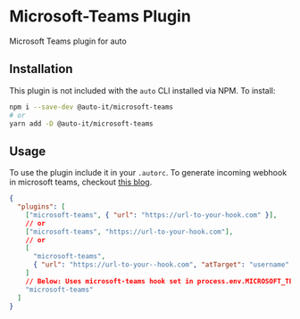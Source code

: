 # Microsoft-Teams Plugin

Microsoft Teams plugin for auto

## Installation

This plugin is not included with the `auto` CLI installed via NPM. To install:

```bash
npm i --save-dev @auto-it/microsoft-teams
# or
yarn add -D @auto-it/microsoft-teams
```

## Usage

To use the plugin include it in your `.autorc`.
To generate incoming webhook in microsoft teams, checkout [this blog](https://medium.com/@ankush.kumar133/get-started-with-microsoft-team-connectors-incoming-webhook-a330657993e7).

```json
{
  "plugins": [
    ["microsoft-teams", { "url": "https://url-to-your-hook.com" }],
    // or
    ["microsoft-teams", "https://url-to-your-hook.com"],
    // or
    [
      "microsoft-teams",
      { "url": "https://url-to-your--hook.com", "atTarget": "username" }
    ]
    // Below: Uses microsoft-teams hook set in process.env.MICROSOFT_TEAMS_WEBHOOK_URL
    "microsoft-teams"
  ]
}
```
